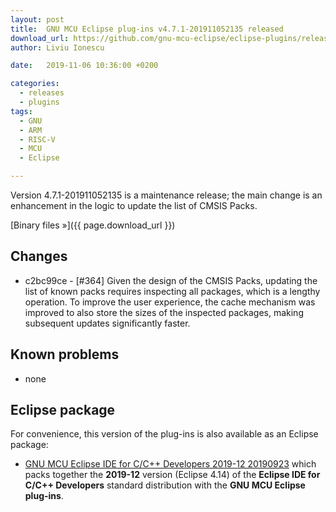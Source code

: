 ```yaml
---
layout: post
title:  GNU MCU Eclipse plug-ins v4.7.1-201911052135 released
download_url: https://github.com/gnu-mcu-eclipse/eclipse-plugins/releases/tag/v4.7.1-201911052135/
author: Liviu Ionescu

date:   2019-11-06 10:36:00 +0200

categories:
  - releases
  - plugins
tags:
  - GNU
  - ARM
  - RISC-V
  - MCU
  - Eclipse

---
```


Version 4.7.1-201911052135 is a maintenance release; the main change is an
enhancement in the logic to update the list of CMSIS Packs.

[Binary files »]({{ page.download_url }})

## Changes

* c2bc99ce - [#364] Given the design of the CMSIS Packs, updating
the list of known packs requires inspecting all packages, which is a
lengthy operation. To improve the user experience, the cache mechanism
was improved to also store the sizes of the inspected packages, making
subsequent updates significantly faster.

## Known problems

* none

## Eclipse package

For convenience, this version of the plug-ins is also available as
an Eclipse package:

* [GNU MCU Eclipse IDE for C/C++ Developers 2019-12 20190923](https://github.com/gnu-mcu-eclipse/org.eclipse.epp.packages/releases/tag/v4.7.1-20200115-2019-12)
which packs together the **2019-12** version (Eclipse 4.14) of the
**Eclipse IDE for C/C++ Developers** standard distribution with the
**GNU MCU Eclipse plug-ins**.
